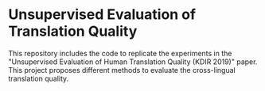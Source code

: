 # Unsupervised Evaluation of Translation Quality

This repository includes the code to replicate the experiments in the "Unsupervised Evaluation of Human Translation Quality (KDIR 2019)" paper.
This project proposes different methods to evaluate the cross-lingual translation quality.
